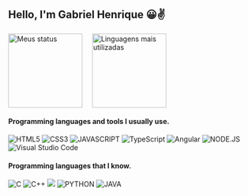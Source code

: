 ## Hello, I'm Gabriel Henrique 😀✌

<div style = "display: flex; justify-content: flex-start;">
    <img style = "height: 150px; padding-right: 20px;" alt="Meus status" src="https://github-readme-stats.vercel.app/api?username=GabrielV26&show_icons=true&theme=tokyonight">
    <img style = "height: 150px" alt="Linguagens mais utilizadas" src="https://github-readme-stats.vercel.app/api/top-langs/?username=GabrielV26&layout=compact&theme=tokyonight">
</div>

#### Programming languages and tools I usually use.

<div style = "display: inline-block">
    <img alt="HTML5" src="https://img.shields.io/badge/HTML5-E34F26?style=for-the-badge&logo=html5&logoColor=white">
    <img alt="CSS3" src="https://img.shields.io/badge/CSS3-1572B6?style=for-the-badge&logo=css3&logoColor=white">
    <img alt="JAVASCRIPT" src="https://img.shields.io/badge/JavaScript-F7DF1E?style=for-the-badge&logo=javascript&logoColor=black">
    <img alt="TypeScript" src="https://img.shields.io/badge/TypeScript-007ACC?style=for-the-badge&logo=typescript&logoColor=white">
    <img alt="Angular" src="https://img.shields.io/badge/Angular-DD0031?style=for-the-badge&logo=angular&logoColor=white">
    <img alt="NODE.JS" src="https://img.shields.io/badge/Node.js-43853D?style=for-the-badge&logo=node.js&logoColor=white">
    <img alt="Visual Studio Code" src="https://img.shields.io/badge/Visual_Studio_Code-0078D4?style=for-the-badge&logo=visual%20studio%20code&logoColor=white">
</div>

#### Programming languages that I know.

<div style = "display: inline-block">
    <img alt="C" src="https://img.shields.io/badge/C-00599C?style=for-the-badge&logo=c&logoColor=white">
    <img alt="C++" src="https://img.shields.io/badge/C%2B%2B-00599C?style=for-the-badge&logo=c%2B%2B&logoColor=white">
    <img alt-="C#" src="https://img.shields.io/badge/C%23-239120?style=for-the-badge&logo=c-sharp&logoColor=white">
    <img alt="PYTHON" src="https://img.shields.io/badge/Python-3776AB?style=for-the-badge&logo=python&logoColor=white">
    <img alt="JAVA" src="https://img.shields.io/badge/Java-ED8B00?style=for-the-badge&logo=openjdk&logoColor=white">
<div>

